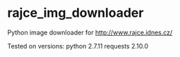 # rajce_img_downloader
Python image downloader for http://www.rajce.idnes.cz/

Tested on versions:
python 2.7.11
requests 2.10.0 